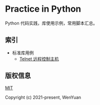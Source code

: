 # Practice in Python

Python 代码实践，库使用示例，常用脚本汇总。

## 索引

* 标准库用例
  * [Telnet 远程控制主机](/std-lib/telnet_example.py)

## 版权信息

[MIT](https://opensource.org/licenses/MIT)

Copyright (c) 2021-present, WenYuan
